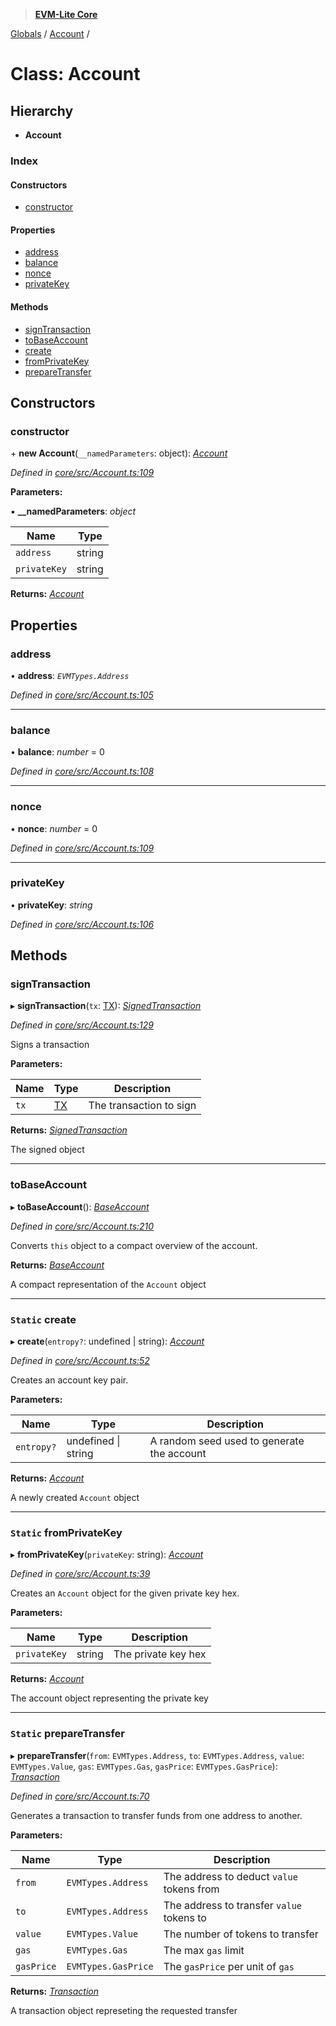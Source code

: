 > **[EVM-Lite Core](../README.md)**

[Globals](../globals.md) / [Account](account.md) /

# Class: Account

## Hierarchy

* **Account**

### Index

#### Constructors

* [constructor](account.md#constructor)

#### Properties

* [address](account.md#address)
* [balance](account.md#balance)
* [nonce](account.md#nonce)
* [privateKey](account.md#privatekey)

#### Methods

* [signTransaction](account.md#signtransaction)
* [toBaseAccount](account.md#tobaseaccount)
* [create](account.md#static-create)
* [fromPrivateKey](account.md#static-fromprivatekey)
* [prepareTransfer](account.md#static-preparetransfer)

## Constructors

###  constructor

\+ **new Account**(`__namedParameters`: object): *[Account](account.md)*

*Defined in [core/src/Account.ts:109](https://github.com/mosaicnetworks/evm-lite-js/blob/578e9b5/packages/core/src/Account.ts#L109)*

**Parameters:**

▪ **__namedParameters**: *object*

Name | Type |
------ | ------ |
`address` | string |
`privateKey` | string |

**Returns:** *[Account](account.md)*

## Properties

###  address

• **address**: *`EVMTypes.Address`*

*Defined in [core/src/Account.ts:105](https://github.com/mosaicnetworks/evm-lite-js/blob/578e9b5/packages/core/src/Account.ts#L105)*

___

###  balance

• **balance**: *number* = 0

*Defined in [core/src/Account.ts:108](https://github.com/mosaicnetworks/evm-lite-js/blob/578e9b5/packages/core/src/Account.ts#L108)*

___

###  nonce

• **nonce**: *number* = 0

*Defined in [core/src/Account.ts:109](https://github.com/mosaicnetworks/evm-lite-js/blob/578e9b5/packages/core/src/Account.ts#L109)*

___

###  privateKey

• **privateKey**: *string*

*Defined in [core/src/Account.ts:106](https://github.com/mosaicnetworks/evm-lite-js/blob/578e9b5/packages/core/src/Account.ts#L106)*

## Methods

###  signTransaction

▸ **signTransaction**(`tx`: [TX](../interfaces/tx.md)): *[SignedTransaction](../interfaces/signedtransaction.md)*

*Defined in [core/src/Account.ts:129](https://github.com/mosaicnetworks/evm-lite-js/blob/578e9b5/packages/core/src/Account.ts#L129)*

Signs a transaction

**Parameters:**

Name | Type | Description |
------ | ------ | ------ |
`tx` | [TX](../interfaces/tx.md) | The transaction to sign  |

**Returns:** *[SignedTransaction](../interfaces/signedtransaction.md)*

The signed object

___

###  toBaseAccount

▸ **toBaseAccount**(): *[BaseAccount](../interfaces/baseaccount.md)*

*Defined in [core/src/Account.ts:210](https://github.com/mosaicnetworks/evm-lite-js/blob/578e9b5/packages/core/src/Account.ts#L210)*

Converts `this` object to a compact overview of the account.

**Returns:** *[BaseAccount](../interfaces/baseaccount.md)*

A compact representation of the `Account` object

___

### `Static` create

▸ **create**(`entropy?`: undefined | string): *[Account](account.md)*

*Defined in [core/src/Account.ts:52](https://github.com/mosaicnetworks/evm-lite-js/blob/578e9b5/packages/core/src/Account.ts#L52)*

Creates an account key pair.

**Parameters:**

Name | Type | Description |
------ | ------ | ------ |
`entropy?` | undefined \| string | A random seed used to generate the account  |

**Returns:** *[Account](account.md)*

A newly created `Account` object

___

### `Static` fromPrivateKey

▸ **fromPrivateKey**(`privateKey`: string): *[Account](account.md)*

*Defined in [core/src/Account.ts:39](https://github.com/mosaicnetworks/evm-lite-js/blob/578e9b5/packages/core/src/Account.ts#L39)*

Creates an `Account` object for the given private key hex.

**Parameters:**

Name | Type | Description |
------ | ------ | ------ |
`privateKey` | string | The private key hex  |

**Returns:** *[Account](account.md)*

The account object representing the private key

___

### `Static` prepareTransfer

▸ **prepareTransfer**(`from`: `EVMTypes.Address`, `to`: `EVMTypes.Address`, `value`: `EVMTypes.Value`, `gas`: `EVMTypes.Gas`, `gasPrice`: `EVMTypes.GasPrice`): *[Transaction](transaction.md)*

*Defined in [core/src/Account.ts:70](https://github.com/mosaicnetworks/evm-lite-js/blob/578e9b5/packages/core/src/Account.ts#L70)*

Generates a transaction to transfer funds from one address to
another.

**Parameters:**

Name | Type | Description |
------ | ------ | ------ |
`from` | `EVMTypes.Address` | The address to deduct `value` tokens from |
`to` | `EVMTypes.Address` | The address to transfer `value` tokens to |
`value` | `EVMTypes.Value` | The number of tokens to transfer |
`gas` | `EVMTypes.Gas` | The max `gas` limit |
`gasPrice` | `EVMTypes.GasPrice` | The `gasPrice` per unit of `gas`  |

**Returns:** *[Transaction](transaction.md)*

A transaction object represeting the requested transfer